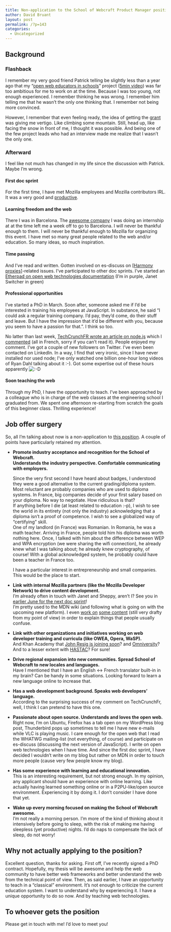 ```yaml
---
title: Non-application to the School of Webcraft Product Manager position
author: David Bruant
layout: post
permalink: /?p=143
categories:
  - Uncategorized
---
```

## Background

### Flashback

I remember my very good friend Patrick telling be slightly less than a year ago that my &#8220;[open web educators in schools][1]&#8221; project ([5min video][2]) was far too ambitious for me to work on at the time. Because I was too young, not enough experienced. I remember thinking he was wrong. I remember him telling me that he wasn&#8217;t the only one thinking that. I remember not being more convinced.

However, I remember that even feeling ready, the idea of getting the [grant][3] was giving me vertigo. Like climbing some mountain. Still, head up, like facing the snow in front of me, I thought it was possible. And being one of the few project leads who had an interview made me realize that I wasn&#8217;t the only one.

### Afterward

I feel like not much has changed in my life since the discussion with Patrick. Maybe I&#8217;m wrong.

#### First doc sprint

For the first time, I have met Mozilla employees and Mozilla contributors IRL. It was a very good and [productive][4].

#### Learning freedom and the web

There I was in Barcelona. The [awesome company][5] I was doing an internship at at the time left me a week off to go to Barcelona. I will never be thankful enough to them. I will never be thankful enough to Mozilla for organizing this event. I have met so many great people related to the web and/or education. So many ideas, so much inspiration.

#### Time passing

And I&#8217;ve read and written. Gotten involved on es-discuss on [[Harmony proxies]][6]-related issues. I&#8217;ve participated to other doc sprints. I&#8217;ve started an [Etherpad on open web technologies documentation][7] (I&#8217;m in purple, Janet Switcher in green)

#### Professional opportunities

I&#8217;ve started a PhD in March. Soon after, someone asked me if I&#8217;d be interested in training his employees at JavaScript. In substance, he said &#8220;I could ask a regular training company. I&#8217;d pay, they&#8217;d come, do their stuff and leave. But I have the impression that it&#8217;d be different with you, because you seem to have a passion for that.&#8221;. I think so too.

No latter than last week, [TechCrunchFR wrote an article on node.js][8] which I [commented][9] (all in French, sorry if you can&#8217;t read it). People enjoyed my comment. I&#8217;ve got a couple of new followers on Twitter. I&#8217;ve even been contacted on LinkedIn. In a way, I find that very ironic, since I have never installed nor used node; I&#8217;ve only watched one billion one-hour long videos of Ryan Dahl talking about it :-). Got some expertise out of these hours apparently <img src="http://localhost/wp/wp-includes/images/smilies/icon_biggrin.gif" alt=":-D" class="wp-smiley" /> 

#### Soon teaching the web

Through my PhD, I have the opportunity to teach. I&#8217;ve been approached by a colleague who is in charge of the web classes at the engineering school I graduated from. We spent one afternoon re-starting from scratch the goals of this beginner class. Thrilling experience!

## Job offer surgery

So, all I&#8217;m talking about now is a non-application to [this position][10]. A couple of points have particularly retained my attention.

*   **Promote industry acceptance and recognition for the School of Webcraft.**  
    **Understands the industry perspective. Comfortable communicating with employers.**</p> 
    Since the very first second I have heard about badges, I understood they were a good alternative to the current grading/diploma system. Most reluctant are probably companies who are used to diploma systems. In France, big companies decide of your first salary based on your diploma. No way to negotiate. How ridiculous is that?  
    If anything before I die (at least related to education :-p), I wish to see the world in its entirety (not only the industry) acknowledging that a diploma isn&#8217;t a proof of competence. I wish to see a globalized way of &#8220;certifying&#8221; skill.  
    One of my landlord (in France) was Romanian. In Romania, he was a math teacher. Arriving in France, people told him his diploma was worth nothing here. Once, I talked with him about the difference between WEP and WPA encryption (we were sharing the wifi connection), he already knew what I was talking about; he already knew cryptography, of course! With a global acknowledged system, he probably could have been a teacher in France too.
    
    I have a particular interest in entrepreneurship and small companies. This would be the place to start.

*   **Link with internal Mozilla partners (like the Mozilla Developer Network) to drive content development.**  
    I&#8217;m already often in touch with Janet and Sheppy, aren&#8217;t I? See you in [earlier June for the next doc sprint][11]!  
    I&#8217;m pretty used to the MDN wiki (and following what is going on with the upcoming new platform). I even [work on][12] [some content][13] (still very drafty from my point of view) in order to explain things that people usually confuse. 
*   **Link with other organizations and initiatives working on web developer training and curricula (like OWEA, Opera, WaSP).**  
    And Khan Academy that [John Resig is joining soon][14]? and [Omniversity][15]? And to a lesser extent with [HASTAC][16]? For sure! 
*   **Drive regional expansion into new communities. Spread School of Webcraft to new locales and languages.**  
    Have I mentioned that I have an English <-> French translator built-in in my brain? Can be handy in some situations. Looking forward to learn a new language online to increase that. 
*   **Has a web development background. Speaks web developers’ language.**  
    According to the surprising success of my comment on TechCrunchFr, well, I think I can pretend to have this one. 
*   **Passionate about open source. Understands and loves the open web.**  
    Right now, I&#8217;m on Ubuntu, Firefox has a tab open on my WordPress blog post, Thunderbird pops up sometimes to tell me I have new e-mails while VLC is playing music. I care enough for the open web that I read the WHATWG mailing-list (not everything, of course) and participate on es-discuss (discussing the next version of JavaScript). I write on open web technologies when I have time. And since the first doc sprint, I have decided I wouldn&#8217;t write on my blog but rather on MDN in order to touch more people (cause very few people know my blog). 
*   **Has some experience with learning and educational innovation.**  
    This is an interesting requirement, but not strong enough. In my opinion, any applicant should have an experience with online learning. Like actually having learned something online or in a P2PU-like/open source environment. Experiencing it by doing it. I don&#8217;t consider I have done that yet. 
*   **Wake up every morning focused on making the School of Webcraft awesome.**  
    I&#8217;m not really a morning person. I&#8217;m more of the kind of thinking about it intensively before going to sleep, with the risk of making me having sleepless (yet productive) nights. I&#8217;d do naps to compensate the lack of sleep, do not worry! 

## Why not actually applying to the position?

Excellent question, thanks for asking. First off, I&#8217;ve recently signed a PhD contract. Hopefully, my thesis will be awesome and help the web community to have better web frameworks and better understand the web from the technical point of view. Then, as said earlier, I have an opportunity to teach in a &#8220;classical&#8221; environment. It&#8217;s not enough to criticize the current education system. I want to understand why by experiencing it. I have a unique opportunity to do so now. And by teaching web technologies.

## To whoever gets the position

Please get in touch with me! I&#8217;d love to meet you!

 [1]: http://uuu.enseirb-matmeca.fr/~bruant/owe.html
 [2]: http://www.youtube.com/watch?v=sRp_hFbkcwc
 [3]: http://www.mozilla.org/grants/education-fellowship.html
 [4]: http://hacks.mozilla.org/2010/10/web-standards-doc-sprint-finis/
 [5]: http://www.monextel.com/
 [6]: http://www.google.fr/search?q=[Harmony+proxies]+site%3Ahttps%3A%2F%2Fmail.mozilla.org%2Fpipermail%2Fes-discuss%2F&ie=utf-8&oe=utf-8&aq=t&rls=org.mozilla:fr:official&client=firefox-a
 [7]: http://etherpad.mozilla.com:9000/open-web-tech-doc
 [8]: http://fr.techcrunch.com/2011/04/29/le-javascript-va-t-il-detroner-les-autres-langages-web/
 [9]: http://fr.techcrunch.com/2011/04/29/le-javascript-va-t-il-detroner-les-autres-langages-web/#comment-625198
 [10]: http://openmatt.wordpress.com/2011/04/27/mozilla-seeks-school-of-webcraft-manager-to-change-the-world/
 [11]: https://wiki.mozilla.org/index.php?title=MDN/Doc_Sprints/2011June
 [12]: https://developer.mozilla.org/en/JavaScript_technologies_overview
 [13]: https://developer.mozilla.org/User:dbruant/Buzzwords_Explained
 [14]: http://ejohn.org/blog/next-steps-in-2011/
 [15]: https://twitter.com/#!/omniversity
 [16]: http://www.hastac.org/